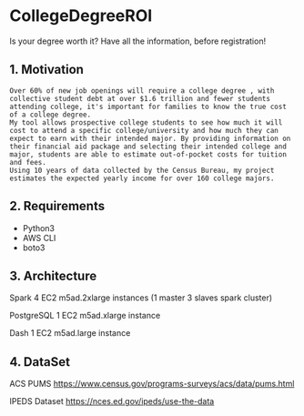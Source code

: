 # CollegeDegreeROI

Is your degree worth it? Have all the information, before registration!

## 1. Motivation

    Over 60% of new job openings will require a college degree , with collective student debt at over $1.6 trillion and fewer students attending college, it's important for families to know the true cost of a college degree. 
    My tool allows prospective college students to see how much it will cost to attend a specific college/university and how much they can expect to earn with their intended major. By providing information on their financial aid package and selecting their intended college and major, students are able to estimate out-of-pocket costs for tuition and fees. 
    Using 10 years of data collected by the Census Bureau, my project estimates the expected yearly income for over 160 college majors. 

## 2. Requirements

- Python3
- AWS CLI
- boto3

## 3. Architecture

Spark
4 EC2 m5ad.2xlarge instances (1 master 3 slaves spark cluster)

PostgreSQL
1 EC2 m5ad.xlarge instance

Dash
1 EC2 m5ad.large instance

## 4. DataSet

ACS PUMS https://www.census.gov/programs-surveys/acs/data/pums.html

IPEDS Dataset https://nces.ed.gov/ipeds/use-the-data

